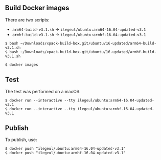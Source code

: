 
## Build Docker images

There are two scripts:

- `arm64-build-v3.1.sh` -> `ilegeul/ubuntu:arm64-16.04-updated-v3.1`
- `armhf-build-v3.1.sh` -> `ilegeul/ubuntu:armhf-16.04-updated-v3.1`

```console
$ bash ~/Downloads/xpack-build-box.git/ubuntu/16-updated/arm64-build-v3.1.sh
$ bash ~/Downloads/xpack-build-box.git/ubuntu/16-updated/armhf-build-v3.1.sh

$ docker images
```

## Test

The test was performed on a macOS.

```console
$ docker run --interactive --tty ilegeul/ubuntu:arm64-16.04-updated-v3.1
$ docker run --interactive --tty ilegeul/ubuntu:armhf-16.04-updated-v3.1
```

## Publish

To publish, use:

```console
$ docker push "ilegeul/ubuntu:arm64-16.04-updated-v3.1"
$ docker push "ilegeul/ubuntu:armhf-16.04-updated-v3.1"
```
